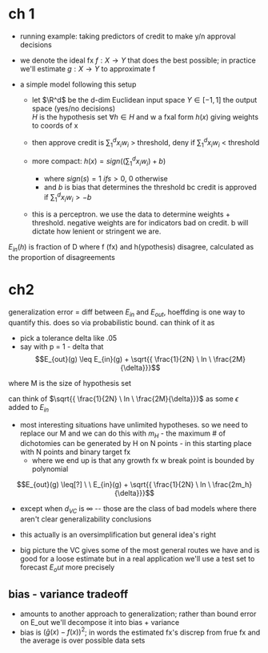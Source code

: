 # ch 1 
- running example: taking predictors of credit to make y/n approval decisions  
- we denote the ideal fx $f:X \rightarrow Y$ that does the best possible; in practice we'll estimate $g:X \rightarrow  Y$ to approximate f  
- a simple model following this setup  
    
    - let $\R^d$ be the d-dim Euclidean input space $Y \in [ -1, 1]$ the output space (yes/no decisions)  
    $H$ is the hypothesis set $\forall h \in H$ and w a fxal form $h(x)$ giving weights to coords of x  
    
    - then approve credit is $\sum{_1^d} x_i w_i$ > threshold, deny if $\sum{_1^d} x_i w_i$ <  threshold  

    - more compact: $h(x) = sign((\sum{_1^d} x_i w_i) + b)$  

        - where $sign(s) = 1 \ if s >0$, 0 otherwise 
        - and $b$ is bias that determines the threshold bc credit is approved if 
        $\sum{_1^d} x_i w_i > - b$  
    - this is a perceptron. we use the data to determine weights + threshold. negative weights are for indicators bad on credit. b will dictate how lenient or stringent we are.  

$E_{in}(h)$ is fraction of D where f (fx) and h(ypothesis) disagree, calculated as the proportion of disagreements      

# ch2  
generalization error = diff between $E_{in}$ and $E_{out}$, hoeffding is one way to quantify this. does so via probabilistic bound. can think of it as  
- pick a tolerance delta like .05  
- say with p = 1 - delta that 
$$E_{out}(g) \leq E_{in}(g) + \sqrt{{ \frac{1}{2N} \ ln \ \frac{2M}{\delta}}}$$

where M is the size of hypothesis set  

can think of $\sqrt{{ \frac{1}{2N} \ ln \ \frac{2M}{\delta}}}$ as some $\epsilon$ added to $E_{in}$  

- most interesting situations have unlimited hypotheses. so we need to replace our M and we can do this with $m_H$ - the maximum # of dichotomies can be generated by H on N points - in this starting place with N points and binary target fx  
    - where we end up is that any growth fx w break point is bounded by polynomial 

$$E_{out}(g) \leq[?]  \ \ E_{in}(g) + \sqrt{{ \frac{1}{2N} \ ln \ \frac{2m_h}{\delta}}}$$  

- except when $d_{VC}$ is $\infty$ -- those are the class of bad models where there aren't clear generalizability conclusions  

- this actually is an oversimplification but general idea's right  

- big picture the VC gives some of the most general routes we have and is good for a loose estimate but in a real application we'll use a test set to forecast $E_out$ more precisely  

## bias - variance tradeoff  
- amounts to another approach to generalization; rather than bound error on E_out we'll decompose it into bias + variance 
- bias is $(\bar{g}(x) - f(x))^2$; in words the estimated fx's discrep from frue fx and the average is over possible data sets   


